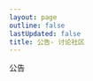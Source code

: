 ```yaml
---
layout: page
outline: false
lastUpdated: false
title: 公告- 讨论社区
---
```

  <div class="giscus-container">
    <p>公告</p>
    <giscus-widget
      id="comments"
      repo="Glendia/LinCDN"
      repoId="R_kgDOM407Wg"
      category="Announcements"
      categoryId="DIC_kwDOM407Ws4Ci6Rx"
      mapping="title"
      strict="0"
      reactions-enabled="1"
      emit-metadata="1"
      input-position="top"
      theme="preferred_color_scheme"
      lang="zh-CN"
      crossorigin="anonymous"
      term="Welcome to LinCDN!"
    >
    </giscus-widget>
  </div>
